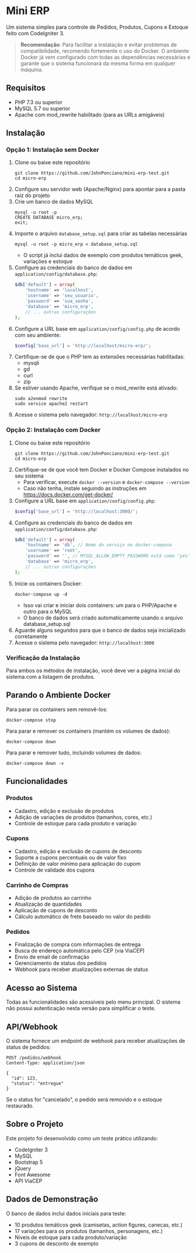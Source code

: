 # Mini ERP

Um sistema simples para controle de Pedidos, Produtos, Cupons e Estoque feito com CodeIgniter 3.

> **Recomendação**: Para facilitar a instalação e evitar problemas de compatibilidade, recomendo fortemente o uso do Docker. O ambiente Docker já vem configurado com todas as dependências necessárias e garante que o sistema funcionará da mesma forma em qualquer máquina.

## Requisitos

- PHP 7.3 ou superior
- MySQL 5.7 ou superior
- Apache com mod_rewrite habilitado (para as URLs amigáveis)

## Instalação

### Opção 1: Instalação sem Docker

1. Clone ou baixe este repositório
   ```
   git clone https://github.com/JohnPonciano/mini-erp-test.git
   cd micro-erp
   ```
2. Configure seu servidor web (Apache/Nginx) para apontar para a pasta raiz do projeto
3. Crie um banco de dados MySQL
   ```
   mysql -u root -p
   CREATE DATABASE micro_erp;
   exit;
   ```
4. Importe o arquivo `database_setup.sql` para criar as tabelas necessárias
   ```
   mysql -u root -p micro_erp < database_setup.sql
   ```
   - O script já inclui dados de exemplo com produtos temáticos geek, variações e estoque
5. Configure as credenciais do banco de dados em `application/config/database.php`:
   ```php
   $db['default'] = array(
       'hostname' => 'localhost',
       'username' => 'seu_usuario',
       'password' => 'sua_senha',
       'database' => 'micro_erp',
       // ... outras configurações
   );
   ```
6. Configure a URL base em `application/config/config.php` de acordo com seu ambiente:
   ```php
   $config['base_url'] = 'http://localhost/micro-erp/';
   ```
7. Certifique-se de que o PHP tem as extensões necessárias habilitadas:
   - mysqli
   - gd
   - curl
   - zip
8. Se estiver usando Apache, verifique se o mod_rewrite está ativado:
   ```
   sudo a2enmod rewrite
   sudo service apache2 restart
   ```
9. Acesse o sistema pelo navegador: `http://localhost/micro-erp`

### Opção 2: Instalação com Docker

1. Clone ou baixe este repositório
   ```
   git clone https://github.com/JohnPonciano/mini-erp-test.git
   cd micro-erp
   ```
2. Certifique-se de que você tem Docker e Docker Compose instalados no seu sistema
   - Para verificar, execute `docker --version` e `docker-compose --version`
   - Caso não tenha, instale seguindo as instruções em https://docs.docker.com/get-docker/
3. Configure a URL base em `application/config/config.php`:
   ```php
   $config['base_url'] = 'http://localhost:3000/';
   ```
4. Configure as credenciais do banco de dados em `application/config/database.php`:
   ```php
   $db['default'] = array(
       'hostname' => 'db', // Nome do serviço no docker-compose
       'username' => 'root',
       'password' => '', // MYSQL_ALLOW_EMPTY_PASSWORD está como 'yes' no docker-compose
       'database' => 'micro_erp',
       // ... outras configurações
   );
   ```
5. Inicie os containers Docker:
   ```
   docker-compose up -d
   ```
   - Isso vai criar e iniciar dois containers: um para o PHP/Apache e outro para o MySQL
   - O banco de dados será criado automaticamente usando o arquivo database_setup.sql
6. Aguarde alguns segundos para que o banco de dados seja inicializado corretamente
7. Acesse o sistema pelo navegador: `http://localhost:3000`

### Verificação da Instalação

Para ambos os métodos de instalação, você deve ver a página inicial do sistema com a listagem de produtos.

## Parando o Ambiente Docker

Para parar os containers sem removê-los:
```
docker-compose stop
```

Para parar e remover os containers (mantém os volumes de dados):
```
docker-compose down
```

Para parar e remover tudo, incluindo volumes de dados:
```
docker-compose down -v
```

## Funcionalidades

### Produtos
- Cadastro, edição e exclusão de produtos
- Adição de variações de produtos (tamanhos, cores, etc.)
- Controle de estoque para cada produto e variação

### Cupons
- Cadastro, edição e exclusão de cupons de desconto
- Suporte a cupons percentuais ou de valor fixo
- Definição de valor mínimo para aplicação do cupom
- Controle de validade dos cupons

### Carrinho de Compras
- Adição de produtos ao carrinho
- Atualização de quantidades
- Aplicação de cupons de desconto
- Cálculo automático de frete baseado no valor do pedido

### Pedidos
- Finalização de compra com informações de entrega
- Busca de endereço automática pelo CEP (via ViaCEP)
- Envio de email de confirmação
- Gerenciamento de status dos pedidos
- Webhook para receber atualizações externas de status

## Acesso ao Sistema

Todas as funcionalidades são acessíveis pelo menu principal. O sistema não possui autenticação nesta versão para simplificar o teste.

## API/Webhook

O sistema fornece um endpoint de webhook para receber atualizações de status de pedidos:

```
POST /pedidos/webhook
Content-Type: application/json

{
  "id": 123,
  "status": "entregue"
}
```

Se o status for "cancelado", o pedido será removido e o estoque restaurado.

## Sobre o Projeto

Este projeto foi desenvolvido como um teste prático utilizando:

- CodeIgniter 3
- MySQL
- Bootstrap 5
- jQuery
- Font Awesome
- API ViaCEP 

## Dados de Demonstração

O banco de dados inclui dados iniciais para teste:

- 10 produtos temáticos geek (camisetas, action figures, canecas, etc.)
- 17 variações para os produtos (tamanhos, personagens, etc.)
- Níveis de estoque para cada produto/variação
- 3 cupons de desconto de exemplo 